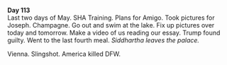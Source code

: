 **Day 113**  
Last two days of May. SHA Training. Plans for Amigo. Took pictures for Joseph. Champagne. Go out and swim at the lake. Fix up pictures over today and tomorrow. Make a video of us reading our essay. Trump found guilty. Went to the last fourth meal. *Siddhartha leaves the palace.*

Vienna. Slingshot. America killed DFW.